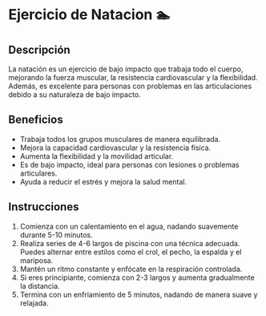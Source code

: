 # Ejercicio de Natacion :swimmer: 
## Descripción
La natación es un ejercicio de bajo impacto que trabaja todo el cuerpo, mejorando la fuerza muscular, la resistencia cardiovascular y la flexibilidad. Además, es excelente para personas con problemas en las articulaciones debido a su naturaleza de bajo impacto.

## Beneficios
- Trabaja todos los grupos musculares de manera equilibrada.
- Mejora la capacidad cardiovascular y la resistencia física.
- Aumenta la flexibilidad y la movilidad articular.
- Es de bajo impacto, ideal para personas con lesiones o problemas articulares.
- Ayuda a reducir el estrés y mejora la salud mental.

## Instrucciones
1. Comienza con un calentamiento en el agua, nadando suavemente durante 5-10 minutos.
2. Realiza series de 4-6 largos de piscina con una técnica adecuada. Puedes alternar entre estilos como el crol, el pecho, la espalda y el mariposa.
3. Mantén un ritmo constante y enfócate en la respiración controlada.
4. Si eres principiante, comienza con 2-3 largos y aumenta gradualmente la distancia.
5. Termina con un enfriamiento de 5 minutos, nadando de manera suave y relajada.
